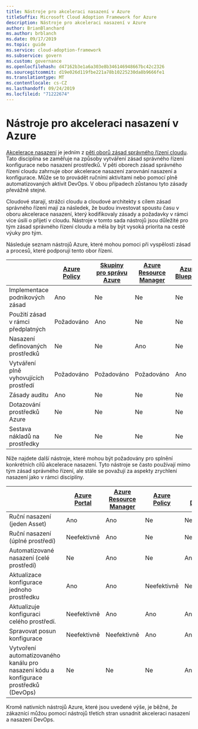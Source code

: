 ```yaml
---
title: Nástroje pro akceleraci nasazení v Azure
titleSuffix: Microsoft Cloud Adoption Framework for Azure
description: Nástroje pro akceleraci nasazení v Azure
author: BrianBlanchard
ms.author: brblanch
ms.date: 09/17/2019
ms.topic: guide
ms.service: cloud-adoption-framework
ms.subservice: govern
ms.custom: governance
ms.openlocfilehash: d47162b3e1a6a303e8b346146948667bc42c2326
ms.sourcegitcommit: d19e026d119fbe221a78b10225230da8b9666fe1
ms.translationtype: MT
ms.contentlocale: cs-CZ
ms.lasthandoff: 09/24/2019
ms.locfileid: "71222674"
---
```

# <a name="deployment-acceleration-tools-in-azure"></a>Nástroje pro akceleraci nasazení v Azure

[Akcelerace nasazení](./index.md) je jedním z [pěti oborů zásad správného řízení cloudu](../governance-disciplines.md). Tato disciplína se zaměřuje na způsoby vytváření zásad správného řízení konfigurace nebo nasazení prostředků. V pěti oborech zásad správného řízení cloudu zahrnuje obor akcelerace nasazení zarovnání nasazení a konfigurace. Může se to provádět ručními aktivitami nebo pomocí plně automatizovaných aktivit DevOps. V obou případech zůstanou tyto zásady převážně stejné.

Cloudové starají, strážci cloudu a cloudové architekty s cílem zásad správného řízení mají za následek, že budou investovat spoustu času v oboru akcelerace nasazení, který kodifikovaly zásady a požadavky v rámci více úsilí o přijetí v cloudu. Nástroje v tomto sada nástrojů jsou důležité pro tým zásad správného řízení cloudu a měla by být vysoká priorita na cestě výuky pro tým.

Následuje seznam nástrojů Azure, které mohou pomoci při vyspělosti zásad a procesů, které podporují tento obor řízení.

|  | [Azure Policy](https://docs.microsoft.com/azure/governance/policy/overview) | [Skupiny pro správu Azure](https://docs.microsoft.com/azure/governance/management-groups) | [Azure Resource Manager](https://docs.microsoft.com/azure/azure-resource-manager/resource-group-overview) | [Azure Blueprint](https://docs.microsoft.com/azure/governance/blueprints/overview) | [Graf prostředků Azure](https://docs.microsoft.com/azure/governance/resource-graph/overview) | [Azure Cost Management](https://docs.microsoft.com/azure/cost-management) |
|---------|---------|---------|---------|---------|---------|---------|
|Implementace podnikových zásad     |Ano |Ne  |Ne  |Ne | Ne |Ne |
|Použití zásad v rámci předplatných     |Požadováno |Ano  |Ne  |Ne | Ne |Ne |
|Nasazení definovaných prostředků     |Ne |Ne  |Ano  |Ne | Ne |Ne |
|Vytváření plně vyhovujících prostředí      |Požadováno |Požadováno  |Požadováno  |Ano | Ne |Ne |
|Zásady auditu      |Ano |Ne  |Ne  |Ne | Ne |Ne |
|Dotazování prostředků Azure      |Ne |Ne  |Ne  |Ne |Ano |Ne |
|Sestava nákladů na prostředky      |Ne |Ne  |Ne  |Ne |Ne |Ano |

Níže najdete další nástroje, které mohou být požadovány pro splnění konkrétních cílů akcelerace nasazení. Tyto nástroje se často používají mimo tým zásad správného řízení, ale stále se považují za aspekty zrychlení nasazení jako v rámci disciplíny.

|  | [Azure Portal](https://azure.microsoft.com/features/azure-portal)  | [Azure Resource Manager](https://docs.microsoft.com/azure/azure-resource-manager/resource-group-overview)  | [Azure Policy](https://docs.microsoft.com/azure/governance/policy/overview) | [Azure DevOps](https://docs.microsoft.com/azure/devops/index) | [Azure Backup](https://docs.microsoft.com/azure/backup/backup-introduction-to-azure-backup) | [Azure Site Recovery](https://docs.microsoft.com/azure/site-recovery/site-recovery-overview) |
|---------|---------|---------|---------|---------|---------|---------|
|Ruční nasazení (jeden Asset)     | Ano | Ano  | Ne  | Neefektivně | Ne | Ano |
|Ruční nasazení (úplné prostředí)     | Neefektivně | Ano | Ne  | Neefektivně | Ne | Ano |
|Automatizované nasazení (celé prostředí)     | Ne  | Ano  | Ne  | Ano  | Ne | Ano |
|Aktualizace konfigurace jednoho prostředku     | Ano | Ano | Neefektivně | Neefektivně | Ne | Ano – při replikaci |
|Aktualizuje konfiguraci celého prostředí.     | Neefektivně | Ano | Ano | Ano  | Ne | Ano – při replikaci |
|Spravovat posun konfigurace     | Neefektivně | Neefektivně | Ano  | Ano  | Ne | Ano – při replikaci |
|Vytvoření automatizovaného kanálu pro nasazení kódu a konfigurace prostředků (DevOps)     | Ne | Ne | Ne | Ano | Ne | Ne |

Kromě nativních nástrojů Azure, které jsou uvedené výše, je běžné, že zákazníci můžou pomocí nástrojů třetích stran usnadnit akceleraci nasazení a nasazení DevOps.
